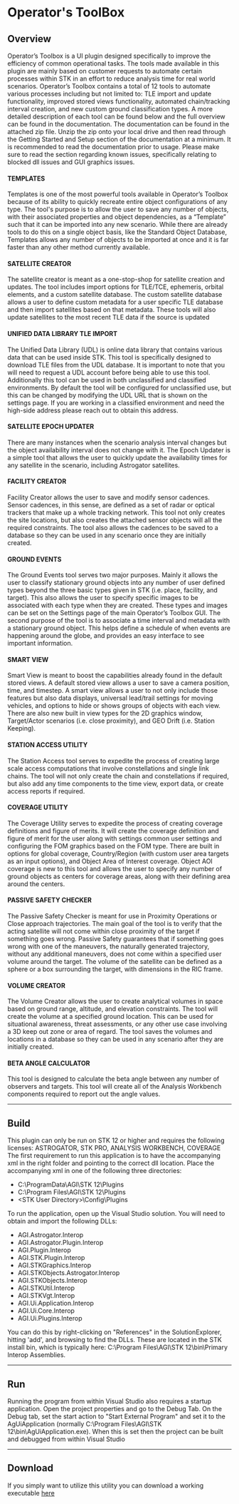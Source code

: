 # Operator's ToolBox

## **Overview**
   
Operator’s Toolbox is a UI plugin designed specifically to improve the efficiency of common operational tasks. 
The tools made available in this plugin are mainly based on customer requests to automate certain processes within STK in an effort to reduce analysis time for real world scenarios. 
Operator’s Toolbox contains a total of 12 tools to automate various processes including but not limited to: TLE import and update functionality, improved stored views functionality, 
automated chain/tracking interval creation, and new custom ground classification types. A more detailed description of each tool can be found below and the full overview can be found 
in the documentation. The documentation can be found in the attached zip file. Unzip the zip onto your local drive and then read through the Getting Started and Setup section of the documentation at a minimum. 
It is recommended to read the documentation prior to usage. Please make sure to read the section regarding known issues, specifically relating to blocked dll issues and GUI graphics issues.
 
#### TEMPLATES
Templates is one of the most powerful tools available in Operator’s Toolbox because of its ability to quickly recreate entire object configurations of any type. The tool's purpose is to allow the user to 
save any number of objects, with their associated properties and object dependencies, as a “Template” such that it can be imported into any new scenario. While there are already tools to do this on a single object basis, 
like the Standard Object Database, Templates allows any number of objects to be imported at once and it is far faster than any other method currently available.

#### SATELLITE CREATOR
The satellite creator is meant as a one-stop-shop for satellite creation and updates. The tool includes import options for TLE/TCE, ephemeris, orbital elements, and a custom satellite database. 
The custom satellite database allows a user to define custom metadata for a user specific TLE database and then import satellites based on that metadata. These tools will also update satellites to the most 
recent TLE data if the source is updated

#### UNIFIED DATA LIBRARY TLE IMPORT
The Unified Data Library (UDL) is online data library that contains various data that can be used inside STK. This tool is specifically designed to download TLE files from the UDL database. 
It is important to note that you will need to request a UDL account before being able to use this tool. Additionally this tool can be used in both unclassified and classified environments. 
By default the tool will be configured for unclassified use, but this can be changed by modifying the UDL URL that is shown on the settings page. If you are working in a classified environment and need the high-side 
address please reach out to obtain this address.

#### SATELLITE EPOCH UPDATER
There are many instances when the scenario analysis interval changes but the object availability interval does not change with it. The Epoch Updater is a simple tool that allows the user 
to quickly update the availability times for any satellite in the scenario, including Astrogator satellites.

#### FACILITY CREATOR
Facility Creator allows the user to save and modify sensor cadences. Sensor cadences, in this sense, are defined as a set of radar or optical trackers that make up a whole tracking network. 
This tool not only creates the site locations, but also creates the attached sensor objects will all the required constraints. The tool also allows the cadences to be saved to a database so 
they can be used in any scenario once they are initially created.

#### GROUND EVENTS
The Ground Events tool serves two major purposes. Mainly it allows the user to classify stationary ground objects into any number of user defined types beyond the three basic types given in STK
(i.e. place, facility, and target). This also allows the user to specify specific images to be associated with each type when they are created. These types and images can be set on the Settings
page of the main Operator’s Toolbox GUI. The second purpose of the tool is to associate a time interval and metadata with a stationary ground object. This helps define a schedule of when events 
are happening around the globe, and provides an easy interface to see important information.

#### SMART VIEW
Smart View is meant to boost the capabilities already found in the default stored views. A default stored view allows a user to save a camera position, time, and timestep. 
A smart view allows a user to not only include those features but also data displays, universal lead/trail settings for moving vehicles, and options to hide or shows groups of objects with each view. 
There are also new built in view types for the 2D graphics window, Target/Actor scenarios (i.e. close proximity), and GEO Drift (i.e. Station Keeping).

#### STATION ACCESS UTILITY
The Station Access tool serves to expedite the process of creating large scale access computations that involve constellations and single link chains. The tool will not only create the chain and constellations 
if required, but also add any time components to the time view, export data, or create access reports if required.

#### COVERAGE UTILITY
The Coverage Utility serves to expedite the process of creating coverage definitions and figure of merits. It will create the coverage definition and figure of merit for the user 
along with settings common user settings and configuring the FOM graphics based on the FOM type. There are built in options for global coverage, Country/Region (with custom user area 
targets as an input options), and Object Area of Interest coverage. Object AOI coverage is new to this tool and allows the user to specify any number of ground objects as centers for coverage areas, 
along with their defining area around the centers.

#### PASSIVE SAFETY CHECKER
The Passive Safety Checker is meant for use in Proximity Operations or Close approach trajectories. The main goal of the tool is to verify that the acting satellite will 
not come within close proximity of the target if something goes wrong. Passive Safety guarantees that if something goes wrong with one of the maneuvers, the naturally generated trajectory, 
without any additional maneuvers, does not come within a specified user volume around the target. The volume of the satellite can be defined as a sphere or a box surrounding the target, 
with dimensions in the RIC frame.

#### VOLUME CREATOR
The Volume Creator allows the user to create analytical volumes in space based on ground range, altitude, and elevation constraints. The tool will create the volume at a specified ground location.
This can be used for situational awareness, threat assessments, or any other use case involving a 3D keep out zone or area of regard. The tool saves the volumes and locations in a database so they 
can be used in any scenario after they are initially created.
 
#### BETA ANGLE CALCULATOR 
This tool is designed to calculate the beta angle between any number of observers and targets. 
This tool will create all of the Analysis Workbench components required to report out the angle values.

---
## **Build**  
 
This plugin can only be run on STK 12 or higher and requires the following licenses: ASTROGATOR, STK PRO, ANALYSIS WORKBENCH, COVERAGE
The first requirement to run this application is to have the accompanying xml in the right folder and pointing to the correct dll location. 
Place the accompanying xml in one of the following three directories:

- C:\ProgramData\AGI\STK 12\Plugins
- C:\Program Files\AGI\STK 12\Plugins
- \<STK User Directory\>\Config\Plugins

To run the application, open up the Visual Studio solution. You will need to obtain and import the following DLLs:   
 
- AGI.Astrogator.Interop
- AGI.Astrogator.Plugin.Interop 
- AGI.Plugin.Interop
- AGI.STK.Plugin.Interop
- AGI.STKGraphics.Interop
- AGI.STKObjects.Astrogator.Interop
- AGI.STKObjects.Interop
- AGI.STKUtil.Interop
- AGI.STKVgt.Interop
- AGI.Ui.Application.Interop
- AGI.Ui.Core.Interop
- AGI.Ui.Plugins.Interop  

 
You can do this by right-clicking on "References" in the SolutionExplorer, hitting 'add', and browsing to find the DLLs. 
These are located in the STK install bin, which is typically here: C:\Program Files\AGI\STK 12\bin\Primary Interop Assemblies.   

---
## **Run**
Running the program from within Visual Studio also requires a startup application. Open the project properties and go to the Debug Tab.
On the Debug tab, set the start action to "Start External Program" and set it to the AgUiApplication (normally C:\Program Files\AGI\STK 12\bin\AgUiApplication.exe). 
When this is set then the project can be built and debugged from within Visual Studio

 ---
## **Download**  
 
If you simply want to utilize this utility you can download a working executable [here](https://agiweb.secure.force.com/faqs/articles/Keyword/Operator-s-Toolbox-Plugin)

